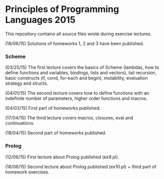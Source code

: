 # Principles of Programming Languages 2015

This repository contains all source files wrote during exercise lectures.

(18/06/15) Solutions of homeworks 1, 2 and 3 have been published.

### Scheme

(03/25/15) The first lecture covers the basics of Scheme (lambdas, how to define functions and variables, bindings, lists and vectors), tail recursion, basic constructs (if, cond, for-each and begin), mutability, evaluation strategy and structs.

(04/01/15) The second lecture covers how to define functions with an indefinite number of parameters, higher order functions and macros.

(04/03/15) First part of homeworks published.

(17/04/15) The third lecture covers macros, closures, eval and continuations.

(18/04/15) Second part of homeworks published.

### Prolog

(12/06/15) First lecture about Prolog published (ex9.pl).

(18/06/15) Second lecture about Prolog published (ex10.pl) + third part of homework exercises.


